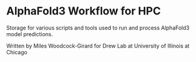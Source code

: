 # AlphaFold3 Workflow for HPC

Storage for various scripts and tools used to run and process AlphaFold3 model predictions.

Written by Miles Woodcock-Girard for Drew Lab at University of Illinois at Chicago
